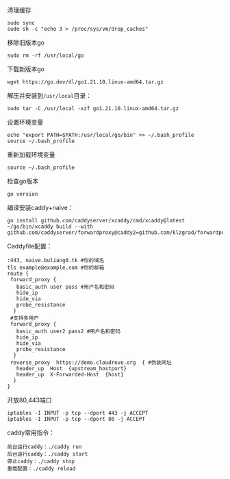 清理缓存

```
sudo sync
sudo sh -c "echo 3 > /proc/sys/vm/drop_caches"
```

移除旧版本go

```
sudo rm -rf /usr/local/go
```

下载新版本go

```
wget https://go.dev/dl/go1.21.10.linux-amd64.tar.gz
```

解压并安装到`/usr/local`目录：

```
sudo tar -C /usr/local -xzf go1.21.10.linux-amd64.tar.gz
```

设置环境变量

```
echo "export PATH=$PATH:/usr/local/go/bin" >> ~/.bash_profile
source ~/.bash_profile
```

重新加载环境变量

```
source ~/.bash_profile
```

检查go版本

```
go version
```

编译安装caddy+naive：

```
go install github.com/caddyserver/xcaddy/cmd/xcaddy@latest
~/go/bin/xcaddy build --with github.com/caddyserver/forwardproxy@caddy2=github.com/klzgrad/forwardproxy@naive
```

Caddyfile配置：

```
:443, naive.buliang0.tk #你的域名
tls example@example.com #你的邮箱
route {
 forward_proxy {
   basic_auth user pass #用户名和密码
   hide_ip
   hide_via
   probe_resistance
  }
 #支持多用户
 forward_proxy {
   basic_auth user2 pass2 #用户名和密码
   hide_ip
   hide_via
   probe_resistance
  }
 reverse_proxy  https://demo.cloudreve.org  { #伪装网址
   header_up  Host  {upstream_hostport}
   header_up  X-Forwarded-Host  {host}
  }
}
```

开放80,443端口

```
iptables -I INPUT -p tcp --dport 443 -j ACCEPT
iptables -I INPUT -p tcp --dport 80 -j ACCEPT
```

caddy常用指令：

```
前台运行caddy：./caddy run
后台运行caddy：./caddy start
停止caddy：./caddy stop
重载配置：./caddy reload
```



















